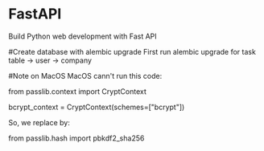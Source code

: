 # FastAPI
Build Python web development with Fast API


#Create database with alembic upgrade
First run alembic upgrade for task table -> user -> company

#Note on MacOS
MacOS cann't run this code:

from passlib.context import CryptContext

bcrypt_context = CryptContext(schemes=["bcrypt"])


So, we replace by:

from passlib.hash import pbkdf2_sha256

